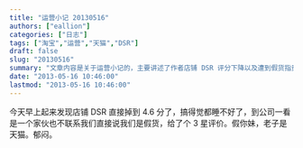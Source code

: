 ```yaml
---
title: "运营小记 20130516"
authors: ["eallion"]
categories: ["日志"]
tags: ["淘宝","运营","天猫","DSR"]
draft: false
slug: "20130516"
summary: "文章内容是关于运营小记的，主要讲述了作者店铺 DSR 评分下降以及遭到假货指责的经历。"
date: "2013-05-16 10:46:00"
lastmod: "2013-05-16 10:46:00"
---
```


今天早上起来发现店铺 DSR 直接掉到 4.6 分了，搞得觉都睡不好了，到公司一看是一个家伙也不联系我们直接说我们是假货，给了个 3 星评价。假你妹，老子是天猫。郁闷。

